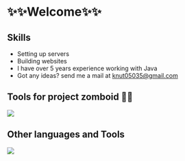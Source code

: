 # ✨✨Welcome✨✨

<h2>Skills</h2>
<p align="center">
<ul>
    <li>Setting up servers</li>
    <li>Building websites</li>
    <li>I have over 5 years experience working with Java</li>
    <li>Got any ideas? send me a mail at <a href="mailto:knut05035@gmail.com">knut05035@gmail.com</a></li>
</ul>
<h2>Tools for project zomboid 🧟‍♂️ </h2>
  <a href="https://skillicons.dev">
    <img src="https://skillicons.dev/icons?i=lua,java,blender" />
  </a>
<h2>Other languages and Tools</h2>
  <a href="https://skillicons.dev">
    <img src="https://skillicons.dev/icons?i=git,html,css,js,ts,react,python,nodejs,mysql,bash,linux,ubuntu,aws,vite,figma,obsidian" />
  </a>
</p>

